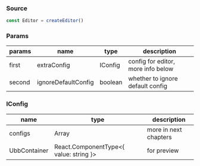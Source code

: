### Source

```jsx
const Editor = createEditor()
```

### Params

| params | name                | type    | description                        |
| ------ | ------------------- | ------- | ---------------------------------- |
| first  | extraConfig         | IConfig | config for editor, more info below |
| second | ignoreDefaultConfig | boolean | whether to ignore default config   |

### IConfig

| name         | type                                   | description           |
| ------------ | -------------------------------------- | --------------------- |
| configs      | Array<IUBBConfig>                      | more in next chapters |
| UbbContainer | React.ComponentType<{ value: string }> | for preview           |